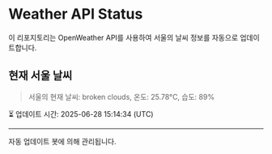 
# Weather API Status

이 리포지토리는 OpenWeather API를 사용하여 서울의 날씨 정보를 자동으로 업데이트합니다.

## 현재 서울 날씨
> 서울의 현재 날씨: broken clouds, 온도: 25.78°C, 습도: 89%

⏳ 업데이트 시간: 2025-06-28 15:14:34 (UTC)

---
자동 업데이트 봇에 의해 관리됩니다.
